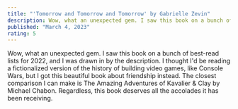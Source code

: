 ```yaml
---
title: "'Tomorrow and Tomorrow and Tomorrow' by Gabrielle Zevin"
description: Wow, what an unexpected gem. I saw this book on a bunch of best-read lists for 2022, and I was drawn in by the description. I thought I'd be reading a fictionalized version of the history of building video games, like Console Wars, but I got this beautiful book about friendship instead. The closest comparison I can make is The Amazing Adventures of Kavalier & Clay by Michael Chabon. Regardless, this book deserves all the accolades it has been receiving.
published: "March 4, 2023"
rating: 5
---
```


Wow, what an unexpected gem. I saw this book on a bunch of best-read lists for 2022, and I was drawn in by the description. I thought I'd be reading a fictionalized version of the history of building video games, like Console Wars, but I got this beautiful book about friendship instead. The closest comparison I can make is The Amazing Adventures of Kavalier & Clay by Michael Chabon. Regardless, this book deserves all the accolades it has been receiving.
